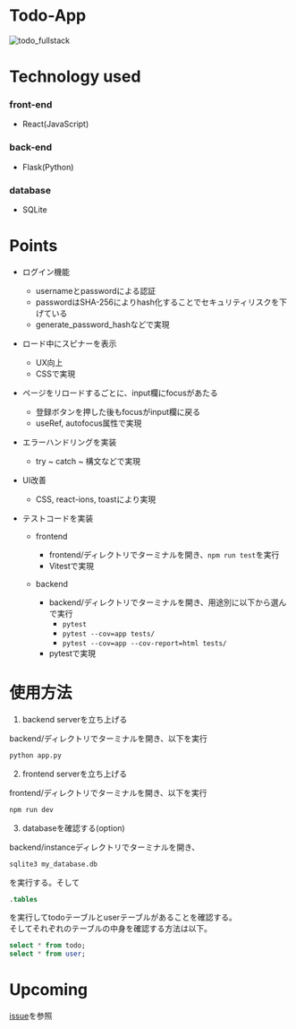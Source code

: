 # Todo-App

![todo_fullstack](https://github.com/user-attachments/assets/9736efa1-77b3-41c2-8352-1df068969d4b)

# Technology used
### front-end
- React(JavaScript)

### back-end
- Flask(Python)

### database
- SQLite

# Points
- ログイン機能
    - usernameとpasswordによる認証
    - passwordはSHA-256によりhash化することでセキュリティリスクを下げている
    - generate_password_hashなどで実現

- ロード中にスピナーを表示
    - UX向上
    - CSSで実現

- ページをリロードするごとに、input欄にfocusがあたる
    - 登録ボタンを押した後もfocusがinput欄に戻る
    - useRef, autofocus属性で実現

- エラーハンドリングを実装
    - try ~ catch ~ 構文などで実現

- UI改善
    - CSS, react-ions, toastにより実現

- テストコードを実装
    - frontend
        - frontend/ディレクトリでターミナルを開き、`npm run test`を実行
        - Vitestで実現
    
    - backend
        - backend/ディレクトリでターミナルを開き、用途別に以下から選んで実行
            - `pytest`
            - `pytest --cov=app tests/`
            - `pytest --cov=app --cov-report=html tests/`
        - pytestで実現

# 使用方法
1. backend serverを立ち上げる

backend/ディレクトリでターミナルを開き、以下を実行
```bash
python app.py
```

2. frontend serverを立ち上げる

frontend/ディレクトリでターミナルを開き、以下を実行
```bash
npm run dev
```

3. databaseを確認する(option)

backend/instanceディレクトリでターミナルを開き、
```bash
sqlite3 my_database.db
```
を実行する。そして
```sql
.tables
```
を実行してtodoテーブルとuserテーブルがあることを確認する。<br>
そしてそれぞれのテーブルの中身を確認する方法は以下。
```sql
select * from todo;
select * from user;
```

# Upcoming
[issue](https://github.com/clumsy-ug/Todo-Fullstack/issues)を参照

